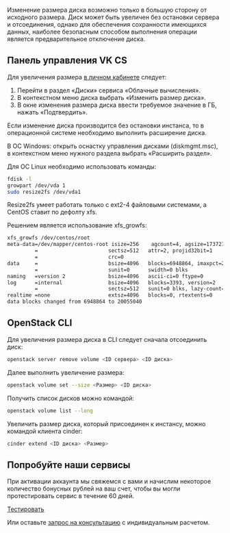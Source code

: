 Изменение размера диска возможно только в большую сторону от исходного размера. Диск может быть увеличен без остановки сервера и отсоединения, однако для обеспечения сохранности имеющихся данных, наиболее безопасным способом выполнения операции является предварительное отключение диска.

## Панель управления VK CS

Для увеличения размера [в личном кабинете](https://mcs.mail.ru/app/services/infra/servers/) следует:

1.  Перейти в раздел «Диски» сервиса «Облачные вычисления».
2.  В контекстном меню диска выбрать «Изменить размер диска».
3.  В окне изменения размера диска ввести требуемое значение в ГБ, нажать «Подтвердить».

Если изменение диска производится без остановки инстанса, то в операционной системе необходимо выполнить расширение диска.

В ОС Windows: открыть оснастку управления дисками (diskmgmt.msc), в контекстном меню нужного раздела выбрать «Расширить раздел».

Для ОС Linux необходимо использовать команды:

```bash
fdisk -l
growpart /dev/vda 1
sudo resize2fs /dev/vda1
```

<warn>

Resize2fs умеет работать только с ext2-4 файловыми системами, а CentOS ставит по дефолту xfs.

</warn>

Решением является использование xfs_growfs:

```bash
xfs_growfs /dev/centos/root
meta-data=/dev/mapper/centos-root isize=256    agcount=4, agsize=1737216 blks
         =                       sectsz=512   attr=2, projid32bit=1
         =                       crc=0
data     =                       bsize=4096   blocks=6948864, imaxpct=25
         =                       sunit=0      swidth=0 blks
naming   =version 2              bsize=4096   ascii-ci=0 ftype=0
log      =internal               bsize=4096   blocks=3393, version=2
         =                       sectsz=512   sunit=0 blks, lazy-count=1
realtime =none                   extsz=4096   blocks=0, rtextents=0
data blocks changed from 6948864 to 20055040
```

## OpenStack CLI

Для увеличения размера диска в CLI следует сначала отсоединить диск:

```bash
openstack server remove volume <ID сервера> <ID диска>
```

Далее выполнить увеличение размера:

```bash
openstack volume set --size <Размер> <ID диска>
```

Получить список дисков можно командой:

```bash
openstack volume list --long
```

Увеличить размер диска, который присоединен к инстансу, можно командой клиента cinder:

```bash
cinder extend <ID диска> <Размер>
```

## Попробуйте наши сервисы

При активации аккаунта мы свяжемся с вами и начислим некоторое количество бонусных рублей на ваш счет, чтобы вы могли протестировать сервис в течение 60 дней.

[Тестировать](https://mcs.mail.ru/app/)

Или оставьте [запрос на консультацию](https://mcs.mail.ru/help/contact-us) с индивидуальным расчетом.

